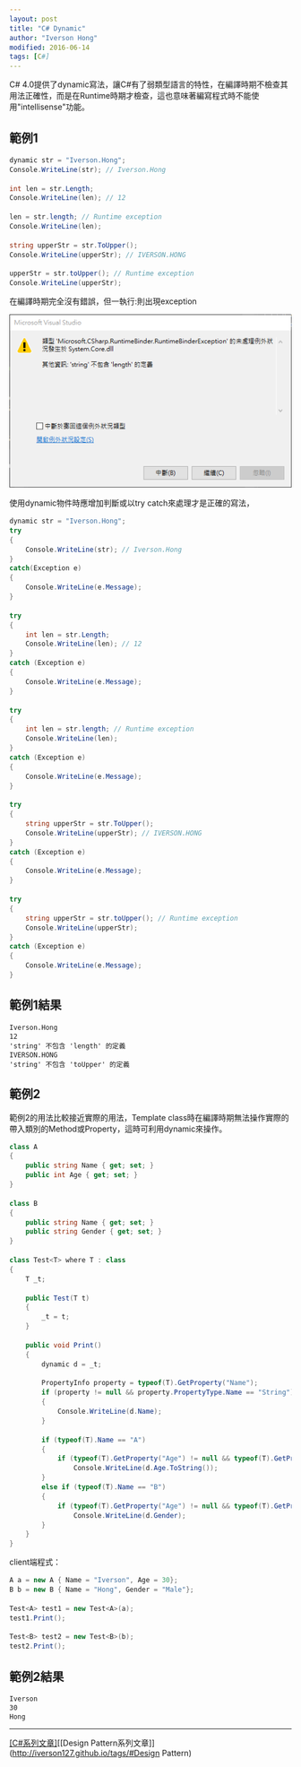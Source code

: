 ```yaml
---
layout: post
title: "C# Dynamic"
author: "Iverson Hong"
modified: 2016-06-14
tags: [C#]
---
```


C# 4.0提供了dynamic寫法，讓C#有了弱類型語言的特性，在編譯時期不檢查其用法正確性，而是在Runtime時期才檢查，這也意味著編寫程式時不能使用"intellisense"功能。

## 範例1 ##

~~~csharp
dynamic str = "Iverson.Hong";
Console.WriteLine(str); // Iverson.Hong

int len = str.Length;
Console.WriteLine(len); // 12

len = str.length; // Runtime exception
Console.WriteLine(len);

string upperStr = str.ToUpper();
Console.WriteLine(upperStr); // IVERSON.HONG

upperStr = str.toUpper(); // Runtime exception
Console.WriteLine(upperStr);
~~~

在編譯時期完全沒有錯誤，但一執行:則出現exception

![](..\images\postImage\CSharp_Dynamic\001.png)

使用dynamic物件時應增加判斷或以try catch來處理才是正確的寫法，

~~~csharp
dynamic str = "Iverson.Hong";
try
{
    Console.WriteLine(str); // Iverson.Hong
}
catch(Exception e)
{
    Console.WriteLine(e.Message);
}

try
{
    int len = str.Length;
    Console.WriteLine(len); // 12
}
catch (Exception e)
{
    Console.WriteLine(e.Message);
}

try
{
    int len = str.length; // Runtime exception
    Console.WriteLine(len);
}
catch (Exception e)
{
    Console.WriteLine(e.Message);
}

try
{
    string upperStr = str.ToUpper();
    Console.WriteLine(upperStr); // IVERSON.HONG
}
catch (Exception e)
{
    Console.WriteLine(e.Message);
}

try
{
    string upperStr = str.toUpper(); // Runtime exception
    Console.WriteLine(upperStr);
}
catch (Exception e)
{
    Console.WriteLine(e.Message);
}
~~~

## 範例1結果 ##

    Iverson.Hong
    12
    'string' 不包含 'length' 的定義
    IVERSON.HONG
    'string' 不包含 'toUpper' 的定義

## 範例2 ##

範例2的用法比較接近實際的用法，Template class時在編譯時期無法操作實際的帶入類別的Method或Property，這時可利用dynamic來操作。

~~~csharp
class A
{
    public string Name { get; set; }
    public int Age { get; set; }
}

class B
{
    public string Name { get; set; }
    public string Gender { get; set; }
}

class Test<T> where T : class
{
    T _t;

    public Test(T t)
    {
        _t = t;
    }

    public void Print()
    {
        dynamic d = _t;

        PropertyInfo property = typeof(T).GetProperty("Name");
        if (property != null && property.PropertyType.Name == "String")
        {
            Console.WriteLine(d.Name);
        }

        if (typeof(T).Name == "A")
        {
            if (typeof(T).GetProperty("Age") != null && typeof(T).GetProperty("Age").PropertyType.Name == "Int32")
                Console.WriteLine(d.Age.ToString());
        }
        else if (typeof(T).Name == "B")
        {
            if (typeof(T).GetProperty("Age") != null && typeof(T).GetProperty("Gender").PropertyType.Name == "String")
                Console.WriteLine(d.Gender);
        }
    }
}
~~~

client端程式：

~~~csharp
A a = new A { Name = "Iverson", Age = 30};
B b = new B { Name = "Hong", Gender = "Male"};

Test<A> test1 = new Test<A>(a);
test1.Print();

Test<B> test2 = new Test<B>(b);
test2.Print();
~~~

## 範例2結果 ##

    Iverson
    30
    Hong

----------

[[C#系列文章]](http://iverson127.github.io/tags/#C#)[[Design Pattern系列文章]](http://iverson127.github.io/tags/#Design Pattern)